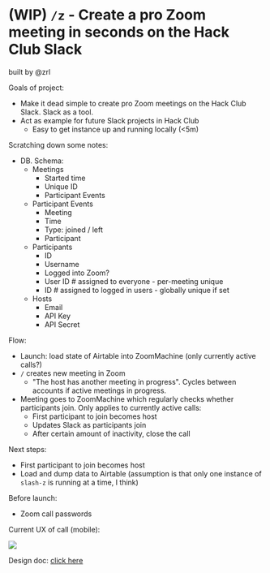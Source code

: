 # (WIP) `/z` - Create a pro Zoom meeting in seconds on the Hack Club Slack

built by @zrl

Goals of project:

- Make it dead simple to create pro Zoom meetings on the Hack Club Slack. Slack as a tool.
- Act as example for future Slack projects in Hack Club
  - Easy to get instance up and running locally (<5m)

Scratching down some notes:

- DB. Schema:
  - Meetings
    - Started time
    - Unique ID
    - Participant Events
  - Participant Events
    - Meeting
    - Time
    - Type: joined / left
    - Participant
  - Participants
    - ID
    - Username
    - Logged into Zoom?
    - User ID # assigned to everyone - per-meeting unique
    - ID # assigned to logged in users - globally unique if set
  - Hosts
    - Email
    - API Key
    - API Secret

Flow:

- Launch: load state of Airtable into ZoomMachine (only currently active calls?)
- `/` creates new meeting in Zoom
  - "The host has another meeting in progress". Cycles between accounts if active meetings in progress.
- Meeting goes to ZoomMachine which regularly checks whether participants join. Only applies to currently active calls:
  - First participant to join becomes host
  - Updates Slack as participants join
  - After certain amount of inactivity, close the call

Next steps:

- First participant to join becomes host
- Load and dump data to Airtable (assumption is that only one instance of `slash-z` is running at a time, I think)

Before launch:

- Zoom call passwords

Current UX of call (mobile):

![](https://hack.af/cdn-40)

Design doc: [click here](https://hack.af/cdn-41)
